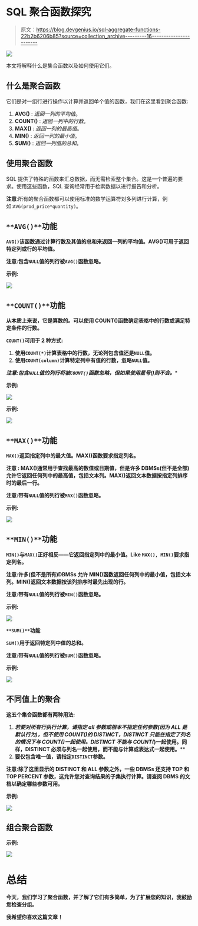# SQL 聚合函数探究

> 原文：<https://blog.devgenius.io/sql-aggregate-functions-22b2b6206b85?source=collection_archive---------16----------------------->

![](img/da3d47450734c8e30030d1f12f4b57a2.png)

本文将解释什么是集合函数以及如何使用它们。

## 什么是**聚合函数**

它们是对一组行进行操作以计算并返回单个值的函数，我们在这里看到聚合函数:

1.  **AVG()** : *返回一列的平均值*。
2.  **COUNT()** : *返回一列中的行数*。
3.  **MAX()** : *返回一列的最高值*。
4.  **MIN()** : *返回一列的最小值*。
5.  **SUM()** : *返回一列值的总和*。

## **使用聚合函数**

SQL 提供了特殊的函数来汇总数据，而无需检索整个集合。这是一个普遍的要求。使用这些函数，SQL 查询经常用于检索数据以进行报告和分析。

**注意**:所有的聚合函数都可以使用标准的数学运算符对多列进行计算，例如:`AVG(prod_price*quantity)`。

## **`**AVG()**`**功能****

**`AVG()`该函数通过计算行数及其值的总和来返回一列的平均值。AVG()可用于返回特定列或行的平均值。**

****注意**:包含`NULL`值的列行被`AVG()`函数忽略。**

**示例:**

**![](img/a5d44f85a4d3b884cc1f64f10dae4860.png)**

## ****`**COUNT()**`**功能******

****从本质上来说，它是算数的。可以使用 COUNT()函数确定表格中的行数或满足特定条件的行数。****

****`COUNT()`可用于 2 种方式:****

1.  ****使用`COUNT(*)`计算表格中的行数，无论列包含值还是`NULL`值。****
2.  ****使用`COUNT(column)`计算特定列中有值的行数，忽略`NULL`值。****

******注意**:包含`NULL`值的列行将被`COUNT()`函数忽略，但如果使用星号(*)则不会。****

****示例:****

****![](img/9624911617a80f59cfae15cfbbaf6e48.png)****

****示例:****

****![](img/85a30b6f260f75b61ef19077ca86f698.png)****

## ******`**MAX()**`**功能********

****`MAX()`返回指定列中的最大值。MAX()函数要求指定列名。****

******注意** : MAX()通常用于查找最高的数值或日期值，但是许多 DBMSs(但不是全部)允许它返回任何列中的最高值，包括文本列。MAX()返回文本数据按指定列排序时的最后一行。****

******注意**:带有`NULL`值的列行被`MAX()`函数忽略。****

****示例:****

****![](img/e11b9ee1443e2c5baf48e63aacdc2438.png)****

## ******`**MIN()**`**功能********

****`MIN()`与`MAX()`正好相反——它返回指定列中的最小值。Like `MAX(), MIN()`要求指定列名。****

******注意**:许多(但不是所有)DBMSs 允许 MIN()函数返回任何列中的最小值，包括文本列。MIN()返回文本数据按该列排序时最先出现的行。****

******注意**:带有`NULL`值的列行被`MIN()`函数忽略。****

****示例:****

****![](img/6e6ab12718ad29104320f0f74b0bcdbf.png)****

******`**SUM()**`**功能********

******`SUM()`用于返回特定列中值的总和。******

********注意**:带有`NULL`值的列行被`SUM()`函数忽略。******

******示例:******

******![](img/dc576c2268c97f46785cf21a6c9056f9.png)******

## ********不同值上的聚合********

******这五个集合函数都有两种用法:******

1.  ******若要对所有行执行计算，请指定 all 参数或根本不指定任何参数(因为 ALL 是默认行为)，但不使用 COUNT(*)的 DISTINCT，DISTINCT 只能在指定了列名的情况下与 COUNT()一起使用。DISTINCT 不能与 COUNT(*)一起使用。同样，DISTINCT 必须与列名一起使用，而不能与计算或表达式一起使用。******
2.  ******要仅包含唯一值，请指定`DISTINCT`参数。******

********注意**:除了这里显示的 DISTINCT 和 ALL 参数之外，一些 DBMSs 还支持 TOP 和 TOP PERCENT 参数，这允许您对查询结果的子集执行计算。请查阅 DBMS 的文档以确定哪些参数可用。******

******示例:******

******![](img/aca67f04b9a1a5d1493713c13179795c.png)******

## ********组合聚合函数********

******示例:******

******![](img/6f7645d8e42a137e01723791d4ae1d6f.png)******

# ********总结********

******今天，我们学习了聚合函数，并了解了它们有多简单，为了扩展您的知识，我鼓励您检查分组。******

******我希望你喜欢这篇文章！******